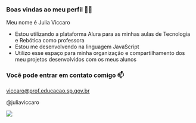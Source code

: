 ### Boas vindas ao meu perfil 💙💙
Meu nome é Julia Viccaro

- Estou utilizando a plataforma Alura para as minhas aulas de Tecnologia e Rebótica como professora
- Estou me desenvolvendo na linguagem JavaScript
- Utilizo esse espaço para minha organização e compartilhamento dos meu projetos desenvolvidos com  os meus alunos
### Você pode entrar em contato comigo 📫
viccaro@prof.educacao.sp.gov.br

@juliaviccaro

![](https://media1.tenor.com/m/DrxOn7alGZEAAAAC/excited.gif)
